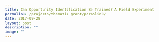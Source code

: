```yaml
---
title: Can Opportunity Identification Be Trained? A Field Experiment
permalink: /projects/thematic-grant/permalink/
date: 2017-09-28
layout: post
description: ""
image: ""
---
```

